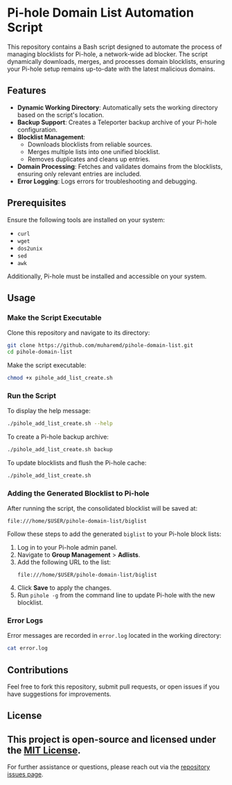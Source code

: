 # Pi-hole Domain List Automation Script

This repository contains a Bash script designed to automate the process of managing blocklists for Pi-hole, a network-wide ad blocker. The script dynamically downloads, merges, and processes domain blocklists, ensuring your Pi-hole setup remains up-to-date with the latest malicious domains.

## Features
- **Dynamic Working Directory**: Automatically sets the working directory based on the script's location.
- **Backup Support**: Creates a Teleporter backup archive of your Pi-hole configuration.
- **Blocklist Management**:
  - Downloads blocklists from reliable sources.
  - Merges multiple lists into one unified blocklist.
  - Removes duplicates and cleans up entries.
- **Domain Processing**: Fetches and validates domains from the blocklists, ensuring only relevant entries are included.
- **Error Logging**: Logs errors for troubleshooting and debugging.

## Prerequisites
Ensure the following tools are installed on your system:
- `curl`
- `wget`
- `dos2unix`
- `sed`
- `awk`

Additionally, Pi-hole must be installed and accessible on your system.

## Usage

### Make the Script Executable
Clone this repository and navigate to its directory:

```bash
git clone https://github.com/muharemd/pihole-domain-list.git
cd pihole-domain-list
```

Make the script executable:
```bash
chmod +x pihole_add_list_create.sh
```

### Run the Script
To display the help message:
```bash
./pihole_add_list_create.sh --help
```

To create a Pi-hole backup archive:
```bash
./pihole_add_list_create.sh backup
```

To update blocklists and flush the Pi-hole cache:
```bash
./pihole_add_list_create.sh
```

### Adding the Generated Blocklist to Pi-hole
After running the script, the consolidated blocklist will be saved at:
```
file:///home/$USER/pihole-domain-list/biglist
```

Follow these steps to add the generated `biglist` to your Pi-hole block lists:
1. Log in to your Pi-hole admin panel.
2. Navigate to **Group Management** > **Adlists**.
3. Add the following URL to the list:
   ```
   file:///home/$USER/pihole-domain-list/biglist
   ```
4. Click **Save** to apply the changes.
5. Run `pihole -g` from the command line to update Pi-hole with the new blocklist.

### Error Logs
Error messages are recorded in `error.log` located in the working directory:
```bash
cat error.log
```

## Contributions
Feel free to fork this repository, submit pull requests, or open issues if you have suggestions for improvements.

## License
This project is open-source and licensed under the [MIT License](LICENSE).
---

For further assistance or questions, please reach out via the [repository issues page](https://github.com/muharemd/pihole-domain-list/issues).
